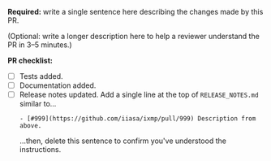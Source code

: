 **Required:** write a single sentence here describing the changes made by this PR.

(Optional: write a longer description here to help a reviewer understand the PR in 3–5 minutes.)

**PR checklist:**

- [ ] Tests added.
- [ ] Documentation added.
- [ ] Release notes updated. Add a single line at the top of `RELEASE_NOTES.md` similar to…
  ```
  - [#999](https://github.com/iiasa/ixmp/pull/999) Description from above.
  ```
  …then, delete this sentence to confirm you've understood the instructions.
